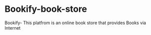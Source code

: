 # Bookify-book-store
Bookify- This platfrom is an online book store that provides Books via Internet
